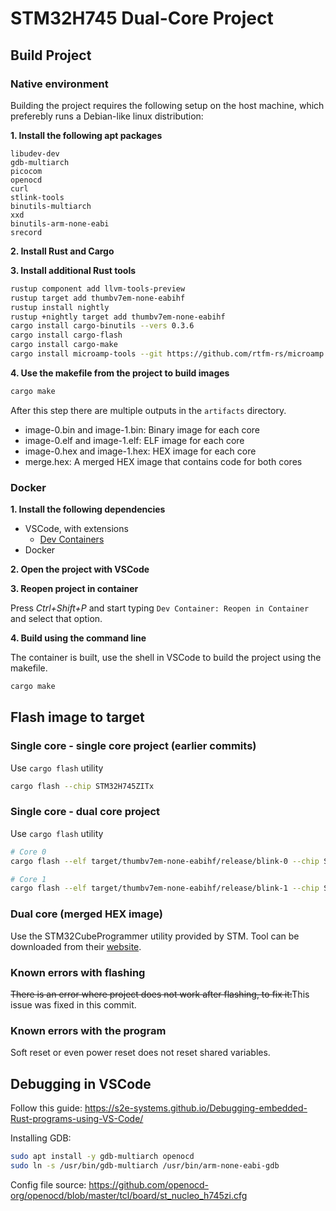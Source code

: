 # STM32H745 Dual-Core Project

## Build Project

### Native environment

Building the project requires the following setup on the host machine, which preferebly runs a Debian-like linux distribution:

**1. Install the following apt packages**
```
libudev-dev
gdb-multiarch
picocom
openocd
curl
stlink-tools
binutils-multiarch
xxd
binutils-arm-none-eabi
srecord
```

**2. Install Rust and Cargo**

**3. Install additional Rust tools**

```bash
rustup component add llvm-tools-preview
rustup target add thumbv7em-none-eabihf
rustup install nightly
rustup +nightly target add thumbv7em-none-eabihf
cargo install cargo-binutils --vers 0.3.6
cargo install cargo-flash
cargo install cargo-make
cargo install microamp-tools --git https://github.com/rtfm-rs/microamp
```

**4. Use the makefile from the project to build images**

```bash
cargo make
```

After this step there are multiple outputs in the `artifacts` directory.

- image-0.bin and image-1.bin: Binary image for each core
- image-0.elf and image-1.elf: ELF image for each core
- image-0.hex and image-1.hex: HEX image for each core
- merge.hex: A merged HEX image that contains code for both cores

### Docker

**1. Install the following dependencies**

- VSCode, with extensions
  - [Dev Containers](https://marketplace.visualstudio.com/items?itemName=ms-vscode-remote.remote-containers)
- Docker

**2. Open the project with VSCode**

**3. Reopen project in container**

Press *Ctrl+Shift+P* and start typing `Dev Container: Reopen in Container` and select that option.

**4. Build using the command line**

The container is built, use the shell in VSCode to build the project using the makefile.

```bash
cargo make
```

## Flash image to target

### Single core - single core project (earlier commits)

Use `cargo flash` utility

```bash
cargo flash --chip STM32H745ZITx
```

### Single core - dual core project

Use `cargo flash` utility

```bash
# Core 0
cargo flash --elf target/thumbv7em-none-eabihf/release/blink-0 --chip STM32H745ZITx

# Core 1
cargo flash --elf target/thumbv7em-none-eabihf/release/blink-1 --chip STM32H745ZITx
```

### Dual core (merged HEX image)

Use the STM32CubeProgrammer utility provided by STM. Tool can be downloaded from their [website](https://www.st.com/en/development-tools/stm32cubeprog.html#get-software).



### Known errors with flashing

~~There is an error where project does not work after flashing, to fix it:~~This issue was fixed in this commit.

### Known errors with the program

Soft reset or even power reset does not reset shared variables.

## Debugging in VSCode

Follow this guide: https://s2e-systems.github.io/Debugging-embedded-Rust-programs-using-VS-Code/

Installing GDB:

```bash
sudo apt install -y gdb-multiarch openocd
sudo ln -s /usr/bin/gdb-multiarch /usr/bin/arm-none-eabi-gdb
```

Config file source: https://github.com/openocd-org/openocd/blob/master/tcl/board/st_nucleo_h745zi.cfg
